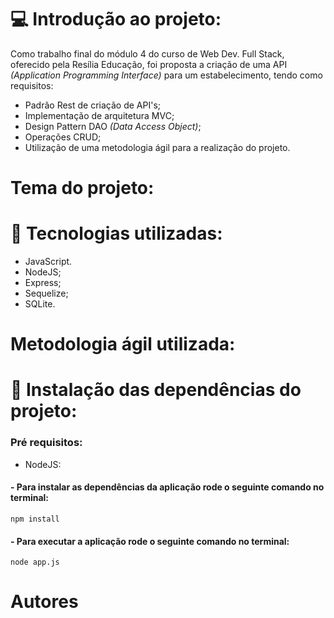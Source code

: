 # :computer: Introdução ao projeto:
   
   Como trabalho final do módulo 4 do curso de Web Dev. Full Stack, oferecido pela Resília Educação, foi proposta a criação de uma API *(Application Programming Interface)* para um estabelecimento, tendo como requisitos: 
- Padrão Rest de criação de API's;
- Implementação de arquitetura MVC;
- Design Pattern DAO *(Data Access Object)*;
- Operações CRUD;
- Utilização de uma metodologia ágil para a realização do projeto.

# Tema do projeto:

<!-- aqui vai a explicação da escolha do tema, da pra colocar quais estavam disponíveis e porque escolhemos farmacia, por exemplo. -->

# :wrench: Tecnologias utilizadas:
- JavaScript.
- NodeJS;
- Express;
- Sequelize;
- SQLite.


# Metodologia ágil utilizada:

<!-- aqui vai um resumo sobre como nos organizmos e algumas coisas interessantes sobre a nossa metodologia escolhida: o SCRUM. -->

# :seedling: Instalação das dependências do projeto:

### Pré requisitos:
- NodeJS: 

#### - Para instalar as dependências da aplicação rode o seguinte comando no terminal:
 
    npm install

#### - Para executar a aplicação rode o seguinte comando no terminal:

    node app.js


# Autores
<!-- (coloquei aqui um exemplo mas da pra por mil coisas) 
:girl: Ana Paula Fedechem Silva [(Meu GitHub)](https://github.com/anafedechem) -->




<!-- # O que precisa ter no readme (ao final, excluir essa seção):

- [x] Introdução/resumo do projeto
- [ ] Escolha do tema/explicação do que foi decidido inserir (entidades e atributos);
- [x] Tecnologias utilizadas;
- [ ] Resumo da metologia ágil utilizada (explicar sobre o planning poker, sobre a planning, sobre as dailys...);
- [x] Como instalar as dependências do projeto; 
- [x] Como executar o projeto; 
- [ ] Quais são as rotas possíveis;
- [ ] Integrantes (com o github de cada um linkado); -->
